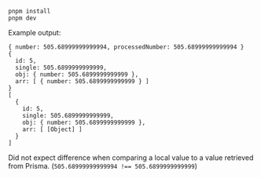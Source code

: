 ```
pnpm install
pnpm dev
```

Example output:
```
{ number: 505.68999999999994, processedNumber: 505.68999999999994 }
{
  id: 5,
  single: 505.6899999999999,
  obj: { number: 505.6899999999999 },
  arr: [ { number: 505.6899999999999 } ]
}
[
  {
    id: 5,
    single: 505.6899999999999,
    obj: { number: 505.6899999999999 },
    arr: [ [Object] ]
  }
]
```

Did not expect difference when comparing a local value to a value retrieved from Prisma. (`505.68999999999994 !== 505.6899999999999`)
